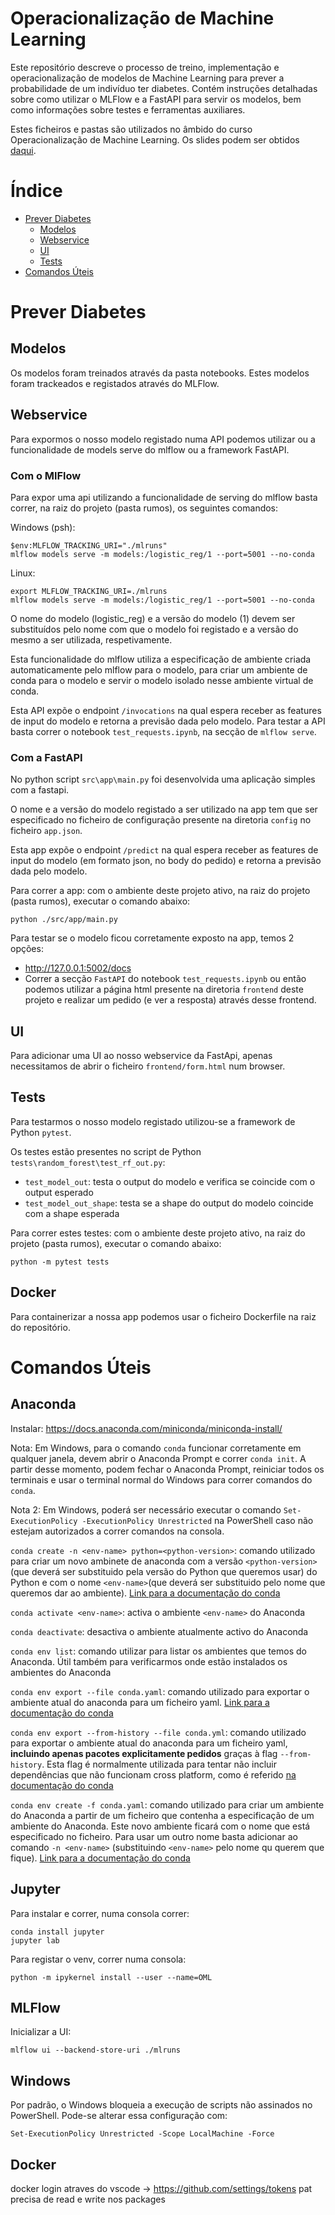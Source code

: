 # Operacionalização de Machine Learning

Este repositório descreve o processo de treino, implementação e operacionalização de modelos de Machine Learning para prever a probabilidade de um indivíduo ter diabetes. Contém instruções detalhadas sobre como utilizar o MLFlow e a FastAPI para servir os modelos, bem como informações sobre testes e ferramentas auxiliares.

Estes ficheiros e pastas são utilizados no âmbido do curso Operacionalização de Machine Learning. Os slides podem ser obtidos [daqui](https://docs.google.com/presentation/d/1nJI_xrpfoA2itFLAVaF9O4SjYUerUkByfPSLog04lEo/edit?usp=sharing).


# Índice
- [Prever Diabetes](#prever-diabetes)
    - [Modelos](#modelos)
    - [Webservice](#webservice)
    - [UI](#ui)
    - [Tests](#tests)
- [Comandos Úteis](#comandos-úteis)

# Prever Diabetes

## Modelos

Os modelos foram treinados através da pasta notebooks.
Estes modelos foram trackeados e registados através do MLFlow.

## Webservice

Para expormos o nosso modelo registado numa API podemos utilizar ou a funcionalidade de models serve do mlflow ou a framework FastAPI.

### Com o MlFlow

Para expor uma api utilizando a funcionalidade de serving do mlflow basta correr, na raiz do projeto (pasta rumos), os seguintes comandos:

Windows (psh):
```
$env:MLFLOW_TRACKING_URI="./mlruns"
mlflow models serve -m models:/logistic_reg/1 --port=5001 --no-conda
```

Linux:
```
export MLFLOW_TRACKING_URI=./mlruns
mlflow models serve -m models:/logistic_reg/1 --port=5001 --no-conda
```

O nome do modelo (logistic_reg) e a versão do modelo (1) devem ser substituídos pelo nome com que o modelo foi registado e a versão do mesmo a ser utilizada, respetivamente.

Esta funcionalidade do mlflow utiliza a especificação de ambiente criada automaticamente pelo mlflow para o modelo, para criar um ambiente de conda para o modelo e servir o modelo isolado nesse ambiente virtual de conda.

Esta API expõe o endpoint `/invocations` na qual espera receber as features de input do modelo e retorna a previsão dada pelo modelo. Para testar a API basta correr o notebook `test_requests.ipynb`, na secção de `mlflow serve`.

### Com a FastAPI

No python script `src\app\main.py` foi desenvolvida uma aplicação simples com a fastapi.

O nome e a versão do modelo registado a ser utilizado na app tem que ser especificado no ficheiro de configuração presente na diretoria `config` no ficheiro `app.json`.

Esta app expõe o endpoint `/predict` na qual espera receber as features de input do modelo (em formato json, no body do pedido) e retorna a previsão dada pelo modelo.

Para correr a app: com o ambiente deste projeto ativo, na raiz do projeto (pasta rumos), executar o comando abaixo:

```
python ./src/app/main.py
```

Para testar se o modelo ficou corretamente exposto na app, temos 2 opções:
- http://127.0.0.1:5002/docs
- Correr a secção `FastAPI` do notebook `test_requests.ipynb` ou então podemos utilizar a página html presente na diretoria `frontend` deste projeto e realizar um pedido (e ver a resposta) através desse frontend.

## UI

Para adicionar uma UI ao nosso webservice da FastApi, apenas necessitamos de abrir o ficheiro `frontend/form.html` num browser.

## Tests

Para testarmos o nosso modelo registado utilizou-se a framework de Python `pytest`.

Os testes estão presentes no script de Python `tests\random_forest\test_rf_out.py`:

* `test_model_out`: testa o output do modelo e verifica se coincide com o output esperado
* `test_model_out_shape`: testa se a shape do output do modelo coincide com a shape esperada

Para correr estes testes: com o ambiente deste projeto ativo, na raiz do projeto (pasta rumos), executar o comando abaixo:

```
python -m pytest tests
```

## Docker

Para containerizar a nossa app podemos usar o ficheiro Dockerfile na raiz do repositório.


# Comandos Úteis

## Anaconda

Instalar: https://docs.anaconda.com/miniconda/miniconda-install/

Nota: Em Windows, para o comando `conda` funcionar corretamente em qualquer janela, devem abrir o Anaconda Prompt e correr `conda init`. A partir desse momento, podem fechar o Anaconda Prompt, reiniciar todos os terminais e usar o terminal normal do Windows para correr comandos do `conda`.

Nota 2: Em Windows, poderá ser necessário executar o comando `Set-ExecutionPolicy -ExecutionPolicy Unrestricted` na PowerShell caso não estejam autorizados a correr comandos na consola.

`conda create -n <env-name> python=<python-version>`: comando utilizado para criar um novo ambinete de anaconda com a versão `<python-version>` (que deverá ser substituido pela versão do Python que queremos usar) do Python e com o nome `<env-name>`(que deverá ser substituido pelo nome que queremos dar ao ambiente). [Link para a documentação do conda](https://conda.io/projects/conda/en/latest/user-guide/tasks/manage-environments.html#creating-an-environment-with-commands)

`conda activate <env-name>`: activa o ambiente `<env-name>` do Anaconda

`conda deactivate`: desactiva o ambiente atualmente activo do Anaconda

`conda env list`: comando utilizar para listar os ambientes que temos do Anaconda. Útil também para verificarmos onde estão instalados os ambientes do Anaconda

`conda env export --file conda.yaml`: comando utilizado para exportar o ambiente atual do anaconda para um ficheiro yaml. [Link para a documentação do conda](https://conda.io/projects/conda/en/latest/user-guide/tasks/manage-environments.html#exporting-the-environment-yml-file)

`conda env export --from-history --file conda.yml`: comando utilizado para exportar o ambiente atual do anaconda para um ficheiro yaml, **incluindo apenas pacotes explicitamente pedidos** graças à flag `--from-history`. Esta flag é normalmente utilizada para tentar não incluir dependências que não funcionam cross platform, como é referido [na documentação do conda](https://conda.io/projects/conda/en/latest/user-guide/tasks/manage-environments.html#exporting-an-environment-file-across-platforms) 

`conda env create -f conda.yaml`: comando utilizado para criar um ambiente do Anaconda a partir de um ficheiro que contenha a especificação de um ambiente do Anaconda. Este novo ambiente ficará com o nome que está especificado no ficheiro. Para usar um outro nome basta adicionar ao comando `-n <env-name>` (substituindo `<env-name>` pelo nome qu querem que fique). [Link para a documentação do conda](https://conda.io/projects/conda/en/latest/user-guide/tasks/manage-environments.html#creating-an-environment-from-an-environment-yml-file)


## Jupyter

Para instalar e correr, numa consola correr:

```
conda install jupyter
jupyter lab
```

Para registar o venv, correr numa consola:

```
python -m ipykernel install --user --name=OML
```

## MLFlow

Inicializar a UI:

```
mlflow ui --backend-store-uri ./mlruns
```

## Windows

Por padrão, o Windows bloqueia a execução de scripts não assinados no PowerShell. Pode-se alterar essa configuração com:

```
Set-ExecutionPolicy Unrestricted -Scope LocalMachine -Force
```

## Docker

docker login atraves do vscode -> https://github.com/settings/tokens pat precisa de read e write nos packages
